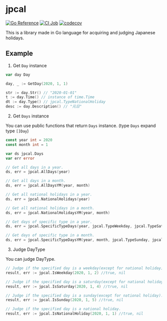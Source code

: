 # jpcal

[![Go Reference](https://pkg.go.dev/badge/github.com/kudagonbe/jpcal.svg)](https://pkg.go.dev/github.com/kudagonbe/jpcal)
[![CI Job](https://github.com/kudagonbe/jpcal/actions/workflows/ci.yml/badge.svg?branch=main)](https://github.com/kudagonbe/jpcal/actions/workflows/ci.yml)
[![codecov](https://codecov.io/gh/kudagonbe/jpcal/branch/main/graph/badge.svg?token=E3CJKEO0D5)](https://codecov.io/gh/kudagonbe/jpcal)

This is a library made in Go language for acquiring and judging Japanese holidays.

## Example

1. Get `Day` instance

```go
var day Day

day, _ := GetDay(2020, 1, 1)

str := day.Str() // "2020-01-01"
t := day.Time() // instance of time.Time
dt := day.Type() // jpcal.TypeNationalHoliday
desc := day.Description() // "元日"
```

2. Get `Days` instance

You can use public functions that return `Days` instance.
(type `Days` expand type `[]Day`)
```go
const year int = 2020
const month int = 1

var ds jpcal.Days
var err error

// Get all days in a year.
ds, err = jpcal.AllDays(year)

// Get all days in a month.
ds, err = jpcal.AllDaysYM(year, month)

// Get all national holidays in a year.
ds, err = jpcal.NationalHolidays(year)

// Get all national holidays in a month.
ds, err = jpcal.NationalHolidaysYM(year, month)

// Get days of specific type in a year.
ds, err = jpcal.SpecificTypeDays(year, jpcal.TypeWeekday, jpcal.TypeSaturday)

// Get days of specific type in a month.
ds, err = jpcal.SpecificTypeDaysYM(year, month, jpcal.TypeSunday, jpcal.TypeNationalHoliday)
```

3. Judge DayType

You can judge DayType.

```go
// Judge if the specified day is a weekday(except for national holiday).
result, err := jpcal.IsWeekday(2020, 1, 2) //true, nil

// Judge if the specified day is a saturday(except for national holiday).
result, err := jpcal.IsSaturday(2020, 1, 4) //true, nil

// Judge if the specified day is a sunday(except for national holiday).
result, err := jpcal.IsSunday(2020, 1, 5) //true, nil

// Judge if the specified day is a national holiday.
result, err := jpcal.IsNationalHoliday(2020, 1, 1) //true, nil

```